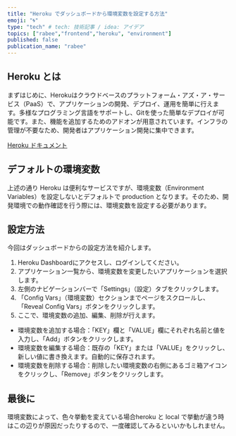 ```yaml
---
title: "Heroku でダッシュボードから環境変数を設定する方法"
emoji: "🌀"
type: "tech" # tech: 技術記事 / idea: アイデア
topics: ["rabee","frontend","heroku", "environment"]
published: false
publication_name: "rabee"
---
```


## Heroku とは

まずはじめに、Herokuはクラウドベースのプラットフォーム・アズ・ア・サービス（PaaS）で、アプリケーションの開発、デプロイ、運用を簡単に行えます。多様なプログラミング言語をサポートし、Gitを使った簡単なデプロイが可能です。また、機能を追加するためのアドオンが用意されています。インフラの管理が不要なため、開発者はアプリケーション開発に集中できます。

[Heroku ドキュメント](https://devcenter.heroku.com/ja/categories/reference)

## デフォルトの環境変数

上述の通り Heroku は便利なサービスですが、環境変数（Environment Variables）を設定しないとデフォルトで production となります。そのため、開発環境での動作確認を行う際には、環境変数を設定する必要があります。

## 設定方法

今回はダッシュボードからの設定方法を紹介します。

1. Heroku Dashboardにアクセスし、ログインしてください。
2. アプリケーション一覧から、環境変数を変更したいアプリケーションを選択します。
3. 左側のナビゲーションバーで「Settings」（設定）タブをクリックします。
4. 「Config Vars」（環境変数）セクションまでページをスクロールし、「Reveal Config Vars」ボタンをクリックします。
5. ここで、環境変数の追加、編集、削除が行えます。
  - 環境変数を追加する場合：「KEY」欄と「VALUE」欄にそれぞれ名前と値を入力し、「Add」ボタンをクリックします。
  - 環境変数を編集する場合：既存の「KEY」または「VALUE」をクリックし、新しい値に書き換えます。自動的に保存されます。
  - 環境変数を削除する場合：削除したい環境変数の右側にあるゴミ箱アイコンをクリックし、「Remove」ボタンをクリックします。


## 最後に
環境変数によって、色々挙動を変えている場合heroku と local で挙動が違う時はこの辺りが原因だったりするので、一度確認してみるといいかもしれません。